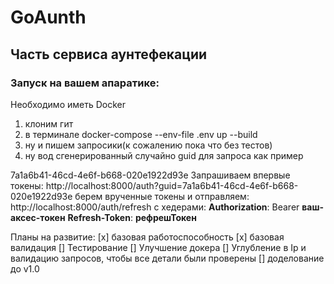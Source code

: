 # GoAunth
## Часть сервиса аунтефекации

### **Запуск на вашем апаратике:**
Необходимо иметь Docker

1) клоним гит
2) в терминале 
  docker-compose --env-file .env up --build
3) ну и пишем запросики(к сожалению пока что без тестов)
4) ну вод сгенерированный случайно guid для запроса как пример

7a1a6b41-46cd-4e6f-b668-020e1922d93e
Запрашиваем впервые токены:  http://localhost:8000/auth?guid=7a1a6b41-46cd-4e6f-b668-020e1922d93e
берем врученные токены и отправляем: http://localhost:8000/auth/refresh
с хедерами:
  **Authorization**:  Bearer **ваш-аксес-токен**
  **Refresh-Token**:  **рефрешТокен**

Планы на развитие:
[x] базовая работоспособность
[x]  базовая валидация
[] Тестирование
[] Улучшение докера
[] Углубление в Ip и валидацию запросов, чтобы все детали были проверены
[] доделование до v1.0
